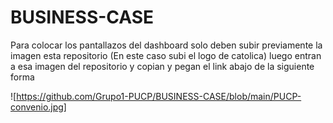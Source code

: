 # BUSINESS-CASE

Para colocar los pantallazos del dashboard solo deben subir previamente la imagen esta repositorio (En este caso subi el logo de catolica) luego entran a esa imagen del repositorio y copian y pegan el link abajo de la siguiente forma


![https://github.com/Grupo1-PUCP/BUSINESS-CASE/blob/main/PUCP-convenio.jpg]
